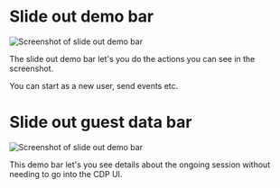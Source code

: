 # Slide out demo bar

![Screenshot of slide out demo bar](https://i.ibb.co/sRzfwKK/Screenshot-2022-04-07-at-10-52-18.png "slide out demo bar")

The slide out demo bar let's you do the actions you can see in the screenshot.

You can start as a new user, send events etc.


# **Slide out guest data bar**

![Screenshot of slide out demo bar](https://i.ibb.co/rGtr0H5/thumbnail-image003-2.png "slide out demo bar")

This demo bar let's you see details about the ongoing session without needing to go into the CDP UI.
